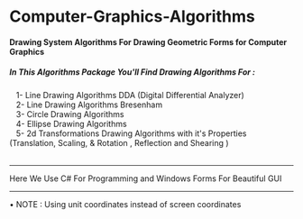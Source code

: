 # Computer-Graphics-Algorithms
<h4> Drawing System Algorithms For Drawing Geometric Forms for Computer Graphics</h4>
 <h5> 
  In This Algorithms Package You'll Find Drawing Algorithms For : </h5>
    &nbsp;&nbsp;&nbsp;1- Line Drawing Algorithms DDA (Digital Differential Analyzer)<br>
    &nbsp;&nbsp;&nbsp;2- Line Drawing Algorithms Bresenham<br>
    &nbsp;&nbsp;&nbsp;3- Circle Drawing Algorithms <br>
    &nbsp;&nbsp;&nbsp;4- Ellipse Drawing Algorithms <br>
    &nbsp;&nbsp;&nbsp;5- 2d Transformations Drawing Algorithms with it's Properties (Translation, Scaling, & Rotation , Reflection and Shearing )<br> 
<br>
<hr>
Here We Use C# For Programming and Windows Forms For Beautiful GUI
<br>
<hr>
 • NOTE : Using unit coordinates instead of screen coordinates
